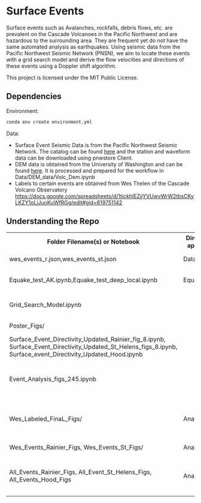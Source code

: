 # Surface Events
Surface events such as Avalanches, rockfalls, debris flows, etc. are prevalent on the Cascade Volcanoes in the Pacific Northwest and are hazardous to the surrounding area. They are frequent yet do not have the same automated analysis as earthquakes. Using seismic data from the Pacific Northwest Seismic Network (PNSN), we aim to locate these events with a grid search model and derive the flow velocities and directions of these events using a Doppler shift algorithm. 



This project is licensed under the MIT Public License.

## Dependencies
Environment: 
```sh
conda env create environment.yml
```

Data: 
- Surface Event Seismic Data is from the Pacific Northwest Seismic Network. The catalog can be found [here](https://seismica.library.mcgill.ca/article/view/368) and the station and waveform data can be downloaded using pnwstore Client. 
- DEM data is obtained from the University of Washington and can be found [here](https://gis.ess.washington.edu/data/raster/tenmeter/). It is processed and prepared for the workflow in Data/DEM_data/Volc_Dem.ipynb
- Labels to certain events are obtained from Wes Thelen of the Cascade Volcano Observatory
https://docs.google.com/spreadsheets/d/1tickhlEZjjYVUwvWrW2tbsCKyLKZY1oLjJuoKuWfRGg/edit#gid=619751142
  

<h2>Understanding the Repo</h2>
<table>
  <tr>
    <th>Folder Filename(s) or Notebook</th>
    <th>Directory (if applicable)</th>
    <th>Description</th>
  </tr>
  <tr>
    <td>wes_events_r.json,wes_events_st.json</td>
    <td>Data/</td>
    <td>Starttimes of labeled events</td>
  </tr>
  <tr>
    <td>Equake_test_AK.ipynb,Equake_test_deep_local.ipynb</td>
    <td>Equake_Tests/</td>
    <td>Analysis run on earthquake to ensure that it fails</td>
  </tr>
  <tr>
    <td>Grid_Search_Model.ipynb</td>
    <td> </td>
    <td>Simplest model of a grid search such as the one used in this workflow</td>
  </tr>
  <tr>  
    <td>Poster_Figs/</td>
    <td> </td>
    <td>Figures made for AGU 2022 poster</td>
  </tr>
  <tr>
    <td>Surface_Event_Directivity_Updated_Rainier_fig_8.ipynb, 
    Surface_Event_Directivity_Updated_St_Helens_figs_8.ipynb, 
    Surface_event_Directivity_Updated_Hood.ipynb</td>
    <td> </td>
    <td> creates Wes_Labeled_FinaL_Figs </td>
  </tr>
  <tr>
    <td> Event_Analysis_figs_245.ipynb</td>
    <td> </td>
    <td> Creates time series of events, velocity distribution, 
      and location distribution at each volcano </td>
  </tr>
  <tr>  
    <td>Wes_Labeled_FinaL_Figs/</td>
    <td>Analysis_Data</td>
    <td>Figures like fig 8 for all labeled events consisting of waveforms, label, and directivity</td>
  </tr>
  <tr>  
    <td>Wes_Events_Rainier_Figs, Wes_Events_St_Figs/</td>
    <td>Analysis_Data</td>
    <td>Analysis Figures of the labeled events</td>
  </tr>
  <tr>  
    <td>All_Events_Rainier_Figs, All_Event_St_Helens_Figs, All_Events_Hood_Figs</td>
    <td>Analysis_Data</td>
    <td>Cosine curve fit the frequency versus azimuth plot for all events at the respective volcano</td>
  </tr>
  
  
  
  


